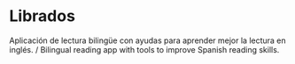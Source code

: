 # Librados
Aplicación de lectura bilingüe con ayudas para aprender mejor la lectura en inglés. / Bilingual reading app with tools to improve Spanish reading skills.

